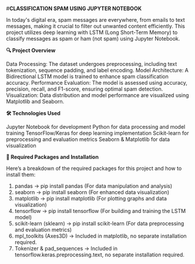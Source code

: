 #**CLASSIFICATION SPAM USING JUPYTER NOTEBOOK**


In today's digital era, spam messages are everywhere, from emails to text messages, making it crucial to filter out unwanted content efficiently. This project utilizes deep learning with LSTM (Long Short-Term Memory) to classify messages as spam or ham (not spam) using Jupyter Notebook.




**🔍 Project Overview**


Data Processing: The dataset undergoes preprocessing, including text tokenization, sequence padding, and label encoding.
Model Architecture: A Bidirectional LSTM model is trained to enhance spam classification accuracy.
Performance Evaluation: The model is assessed using accuracy, precision, recall, and F1-score, ensuring optimal spam detection.
Visualization: Data distribution and model performance are visualized using Matplotlib and Seaborn.



**🛠 Technologies Used**


Jupyter Notebook for development
Python for data processing and model training
TensorFlow/Keras for deep learning implementation
Scikit-learn for preprocessing and evaluation metrics
Seaborn & Matplotlib for data visualization




**📌 Required Packages and Installation**


Here’s a breakdown of the required packages for this project and how to install them:

1. pandas → pip install pandas (For data manipulation and analysis)
2. seaborn → pip install seaborn (For enhanced data visualization)
3. matplotlib → pip install matplotlib (For plotting graphs and data visualization)
4. tensorflow → pip install tensorflow (For building and training the LSTM model)
5. scikit-learn (sklearn) → pip install scikit-learn (For data preprocessing and evaluation metrics)
6. mpl_toolkits (Axes3D) → Included in matplotlib, no separate installation required.
7. Tokenizer & pad_sequences → Included in tensorflow.keras.preprocessing.text, no separate installation required.
